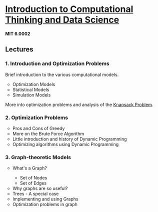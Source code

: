 # <a href="https://ocw.mit.edu/courses/electrical-engineering-and-computer-science/6-0002-introduction-to-computational-thinking-and-data-science-fall-2016/index.htm">Introduction to Computational Thinking and Data Science</a>
<b>MIT 6.0002</b>

<h2>Lectures</h2>
<h3>1. Introduction and Optimization Problems</h3>
Brief introduction to the various computational models.
<ul style="list-style-type:circle"><li>Optimization Models</li><li>Statistical Models</li><li>Simulation Models</li></ul>More into optimization problems and analysis of the <a href="https://en.wikipedia.org/wiki/Knapsack_problem">Knapsack Problem</a>.

<h3>2. Optimization Problems</h3>
<ul style="list-style-type:circle"><li>Pros and Cons of Greedy</li><li>More on the Brute Force Algorithm</li><li>Little introduction and history of Dynamic Programming</li><li>Optimizing algorithms using Dynamic Programming</li></ul>

<h3>3. Graph-theoretic Models</h3>
<ul style="list-style-type:circle"><li>What's a Graph?</li><ul><li>Set of Nodes</li><li>Set of Edges</li></ul><li>Why graphs are so useful?</li><li>Trees - A special case</li><li>Implementing and using Graphs</li><li>Optimization problems in graph</li></ul>

